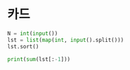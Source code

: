 # 카드

```python
N = int(input())
lst = list(map(int, input().split()))
lst.sort()

print(sum(lst[:-1]))
```
